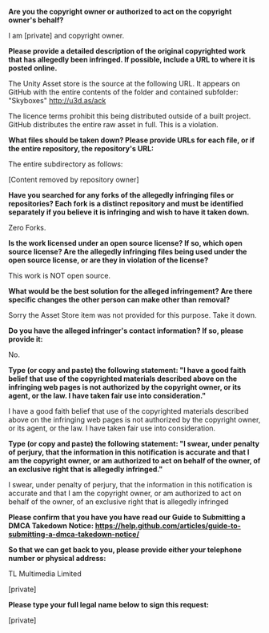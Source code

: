 **Are you the copyright owner or authorized to act on the copyright owner's behalf?**

I am [private] and copyright owner.

**Please provide a detailed description of the original copyrighted work that has allegedly been infringed. If possible, include a URL to where it is posted online.**

The Unity Asset store is the source at the following URL. It appears on GitHub with the entire contents of the folder and contained subfolder: "Skyboxes" http://u3d.as/ack

The licence terms prohibit this being distributed outside of a built project. GitHub distributes the entire raw asset in full. This is a violation.

**What files should be taken down? Please provide URLs for each file, or if the entire repository, the repository's URL:**

The entire subdirectory as follows:

[Content removed by repository owner]

**Have you searched for any forks of the allegedly infringing files or repositories? Each fork is a distinct repository and must be identified separately if you believe it is infringing and wish to have it taken down.**

Zero Forks.

**Is the work licensed under an open source license? If so, which open source license? Are the allegedly infringing files being used under the open source license, or are they in violation of the license?**

This work is NOT open source.

**What would be the best solution for the alleged infringement? Are there specific changes the other person can make other than removal?**

Sorry the Asset Store item was not provided for this purpose. Take it down.

**Do you have the alleged infringer's contact information? If so, please provide it:**

No.

**Type (or copy and paste) the following statement: "I have a good faith belief that use of the copyrighted materials described above on the infringing web pages is not authorized by the copyright owner, or its agent, or the law. I have taken fair use into consideration."**

I have a good faith belief that use of the copyrighted materials described above on the infringing web pages is not authorized by the copyright owner, or its agent, or the law. I have taken fair use into consideration.

**Type (or copy and paste) the following statement: "I swear, under penalty of perjury, that the information in this notification is accurate and that I am the copyright owner, or am authorized to act on behalf of the owner, of an exclusive right that is allegedly infringed."**

I swear, under penalty of perjury, that the information in this notification is accurate and that I am the copyright owner, or am authorized to act on behalf of the owner, of an exclusive right that is allegedly infringed

**Please confirm that you have you have read our Guide to Submitting a DMCA Takedown Notice: https://help.github.com/articles/guide-to-submitting-a-dmca-takedown-notice/**

**So that we can get back to you, please provide either your telephone number or physical address:**

TL Multimedia Limited

[private]

**Please type your full legal name below to sign this request:**

[private]
